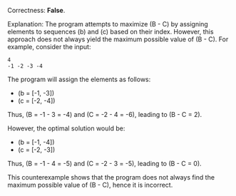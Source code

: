Correctness: **False**.

Explanation: The program attempts to maximize \(B - C\) by assigning elements to sequences \(b\) and \(c\) based on their index. However, this approach does not always yield the maximum possible value of \(B - C\). For example, consider the input:

```
4
-1 -2 -3 -4
```

The program will assign the elements as follows:
- \(b = [-1, -3]\)
- \(c = [-2, -4]\)

Thus, \(B = -1 - 3 = -4\) and \(C = -2 - 4 = -6\), leading to \(B - C = 2\).

However, the optimal solution would be:
- \(b = [-1, -4]\)
- \(c = [-2, -3]\)

Thus, \(B = -1 - 4 = -5\) and \(C = -2 - 3 = -5\), leading to \(B - C = 0\).

This counterexample shows that the program does not always find the maximum possible value of \(B - C\), hence it is incorrect.